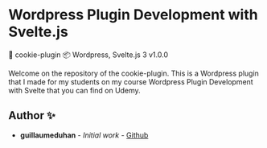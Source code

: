 # Wordpress Plugin Development with Svelte.js

🦾 cookie-plugin
📦 Wordpress, Svelte.js 3
v1.0.0

Welcome on the repository of the cookie-plugin. This is a Wordpress plugin that I made for my students on my course Wordpress Plugin Development with Svelte that you can find on Udemy.

## Author ✨

- **guillaumeduhan** - _Initial work_ - [Github](https://github.com/guillaumeduhan)